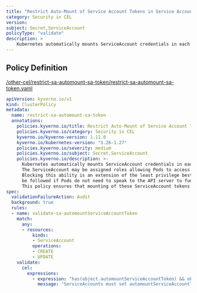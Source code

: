 ```yaml
---
title: "Restrict Auto-Mount of Service Account Tokens in Service Account in CEL expressions"
category: Security in CEL
version: 
subject: Secret,ServiceAccount
policyType: "validate"
description: >
    Kubernetes automatically mounts ServiceAccount credentials in each ServiceAccount. The ServiceAccount may be assigned roles allowing Pods to access API resources. Blocking this ability is an extension of the least privilege best practice and should be followed if Pods do not need to speak to the API server to function. This policy ensures that mounting of these ServiceAccount tokens is blocked.      
---
```


## Policy Definition
<a href="https://github.com/kyverno/policies/raw/main//other-cel/restrict-sa-automount-sa-token/restrict-sa-automount-sa-token.yaml" target="-blank">/other-cel/restrict-sa-automount-sa-token/restrict-sa-automount-sa-token.yaml</a>

```yaml
apiVersion: kyverno.io/v1
kind: ClusterPolicy
metadata:
  name: restrict-sa-automount-sa-token
  annotations:
    policies.kyverno.io/title: Restrict Auto-Mount of Service Account Tokens in Service Account in CEL expressions
    policies.kyverno.io/category: Security in CEL 
    kyverno.io/kyverno-version: 1.11.0
    kyverno.io/kubernetes-version: "1.26-1.27"
    policies.kyverno.io/severity: medium
    policies.kyverno.io/subject: Secret,ServiceAccount
    policies.kyverno.io/description: >-
      Kubernetes automatically mounts ServiceAccount credentials in each ServiceAccount.
      The ServiceAccount may be assigned roles allowing Pods to access API resources.
      Blocking this ability is an extension of the least privilege best practice and should
      be followed if Pods do not need to speak to the API server to function.
      This policy ensures that mounting of these ServiceAccount tokens is blocked.      
spec:
  validationFailureAction: Audit
  background: true
  rules:
  - name: validate-sa-automountServiceAccountToken
    match:
      any:
      - resources:
          kinds:
          - ServiceAccount
          operations:
          - CREATE
          - UPDATE
    validate:
      cel:
        expressions:
          - expression: "has(object.automountServiceAccountToken) && object.automountServiceAccountToken == false"
            message: "ServiceAccounts must set automountServiceAccountToken to false."


```
